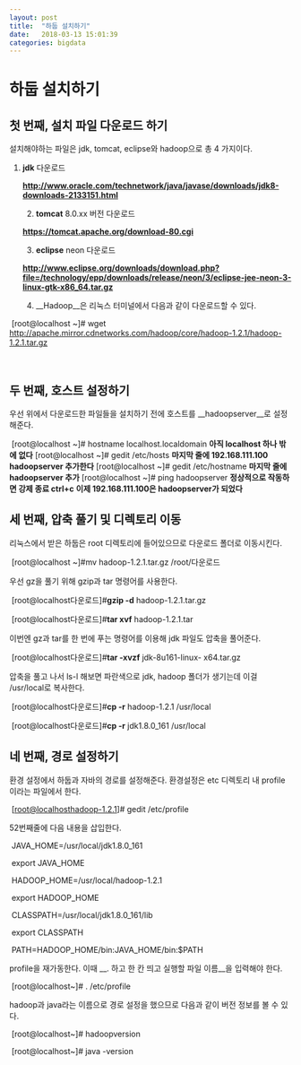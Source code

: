 ```yaml
---
layout: post
title:  "하둡 설치하기"
date:   2018-03-13 15:01:39
categories: bigdata
---
```


# 하둡 설치하기

## 첫 번째, 설치 파일 다운로드 하기

설치해야하는 파일은 jdk, tomcat, eclipse와 hadoop으로 총 4 가지이다.

 1. __jdk__ 다운로드

    **http://www.oracle.com/technetwork/java/javase/downloads/jdk8-downloads-2133151.html**

	2. __tomcat__ 8.0.xx 버전 다운로드

    **https://tomcat.apache.org/download-80.cgi**

	3. __eclipse__ neon 다운로드

    **http://www.eclipse.org/downloads/download.php?file=/technology/epp/downloads/release/neon/3/eclipse-jee-neon-3-linux-gtk-x86_64.tar.gz**

	4. __Hadoop__은 리눅스 터미널에서 다음과 같이 다운로드할 수 있다.

​	[root@localhost ~]# wget http://apache.mirror.cdnetworks.com/hadoop/core/hadoop-1.2.1/hadoop-1.2.1.tar.gz

​	

## 두 번째, 호스트 설정하기 

우선 위에서 다운로드한 파일들을 설치하기 전에 호스트를 __hadoopserver__로 설정해준다.

​	[root@localhost ~]# hostname
	localhost.localdomain                __아직 localhost 하나 밖에 없다__
	[root@localhost ~]# gedit /etc/hosts
	__마지막 줄에 192.168.111.100 hadoopserver 추가한다__
	[root@localhost ~]# gedit /etc/hostname
	__마지막 줄에 hadoopserver 추가__
	[root@localhost ~]# ping hadoopserver
	__정상적으로 작동하면 강제 종료 ctrl+c__
	__이제 192.168.111.100은 hadoopserver가 되었다__

## 세 번째, 압축 풀기 및 디렉토리 이동

리눅스에서 받은 하둡은 root 디렉토리에 들어있으므로 다운로드 폴더로 이동시킨다.

​	[root@localhost ~]#mv hadoop-1.2.1.tar.gz /root/다운로드

우선 gz을 풀기 위해 gzip과 tar 명령어를 사용한다.

​	[root@localhost다운로드]#__gzip -d__ hadoop-1.2.1.tar.gz

​	[root@localhost다운로드]#__tar xvf__ hadoop-1.2.1.tar

이번엔 gz과 tar를 한 번에 푸는 명령어를 이용해 jdk 파일도 압축을 풀어준다.   

​	[root@localhost다운로드]#__tar -xvzf__ jdk-8u161-linux-  x64.tar.gz   

압축을 풀고 나서 ls-l 해보면 파란색으로 jdk, hadoop 폴더가 생기는데 이걸 /usr/local로 복사한다.

​	[root@localhost다운로드]#__cp -r__ hadoop-1.2.1 /usr/local

​	[root@localhost다운로드]#__cp -r__ jdk1.8.0_161 /usr/local

## 네 번째, 경로 설정하기

환경 설정에서 하둡과 자바의 경로를 설정해준다. 환경설정은 etc 디렉토리 내 profile이라는 파일에서 한다.

​	[root@localhosthadoop-1.2.1]# gedit /etc/profile

52번째줄에 다음 내용을 삽입한다.

​	JAVA_HOME=/usr/local/jdk1.8.0_161

​	export JAVA_HOME

​	HADOOP_HOME=/usr/local/hadoop-1.2.1

​	export HADOOP_HOME

​	CLASSPATH=/usr/local/jdk1.8.0_161/lib

​	export CLASSPATH

​	PATH=HADOOP_HOME/bin:JAVA_HOME/bin:$PATH

profile을 재가동한다. 이때 __. 하고 한 칸 띄고 실행할 파일 이름__을 입력해야 한다.

​	[root@localhost~]# . /etc/profile

hadoop과 java라는 이름으로 경로 설정을 했으므로 다음과 같이 버전 정보를 볼 수 있다. 

​	[root@localhost~]# hadoopversion

​	[root@localhost~]# java -version